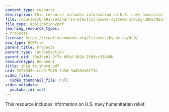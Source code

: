 ```yaml
---
content_type: resource
description: This resource includes information on U.S. navy humanitarian relief.
file: /courses/6-691-seminar-in-electric-power-systems-spring-2006/92249d9acca97bf0fd5d94038d16f77d_ship_to_shore.pdf
file_type: application/pdf
learning_resource_types:
- Projects
license: https://creativecommons.org/licenses/by-nc-sa/4.0/
ocw_type: OCWFile
parent_title: Projects
parent_type: CourseSection
parent_uid: 30a35eb1-2f7a-b29d-3026-2fb0cc33640b
resourcetype: Document
title: ship_to_shore.pdf
uid: 92249d9a-cca9-7bf0-fd5d-94038d16f77d
video_files:
  video_thumbnail_file: null
video_metadata:
  youtube_id: null
---
```

This resource includes information on U.S. navy humanitarian relief.